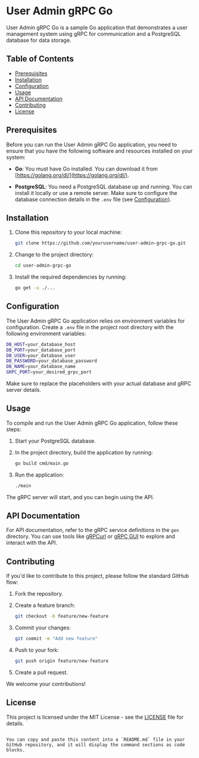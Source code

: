 # User Admin gRPC Go

User Admin gRPC Go is a sample Go application that demonstrates a user management system using gRPC for communication and a PostgreSQL database for data storage.

## Table of Contents

- [Prerequisites](#prerequisites)
- [Installation](#installation)
- [Configuration](#configuration)
- [Usage](#usage)
- [API Documentation](#api-documentation)
- [Contributing](#contributing)
- [License](#license)

## Prerequisites

Before you can run the User Admin gRPC Go application, you need to ensure that you have the following software and resources installed on your system:

- **Go**: You must have Go installed. You can download it from [https://golang.org/dl/](https://golang.org/dl/).

- **PostgreSQL**: You need a PostgreSQL database up and running. You can install it locally or use a remote server. Make sure to configure the database connection details in the `.env` file (see [Configuration](#configuration)).

## Installation

1. Clone this repository to your local machine:

   ```bash
   git clone https://github.com/yourusername/user-admin-grpc-go.git
   ```

2. Change to the project directory:

   ```bash
   cd user-admin-grpc-go
   ```

3. Install the required dependencies by running:

   ```bash
   go get -u ./...
   ```

## Configuration

The User Admin gRPC Go application relies on environment variables for configuration. Create a `.env` file in the project root directory with the following environment variables:

```bash
DB_HOST=your_database_host
DB_PORT=your_database_port
DB_USER=your_database_user
DB_PASSWORD=your_database_password
DB_NAME=your_database_name
GRPC_PORT=your_desired_grpc_port
```

Make sure to replace the placeholders with your actual database and gRPC server details.

## Usage

To compile and run the User Admin gRPC Go application, follow these steps:

1. Start your PostgreSQL database.

2. In the project directory, build the application by running:

   ```bash
   go build cmd/main.go
   ```

3. Run the application:

   ```bash
   ./main
   ```

The gRPC server will start, and you can begin using the API.

## API Documentation

For API documentation, refer to the gRPC service definitions in the `gen` directory. You can use tools like [gRPCurl](https://github.com/fullstorydev/grpcurl) or [gRPC GUI](https://github.com/fullstorydev/grpcui) to explore and interact with the API.

## Contributing

If you'd like to contribute to this project, please follow the standard GitHub flow:

1. Fork the repository.

2. Create a feature branch:

   ```bash
   git checkout -b feature/new-feature
   ```

3. Commit your changes:

   ```bash
   git commit -m "Add new feature"
   ```

4. Push to your fork:

   ```bash
   git push origin feature/new-feature
   ```

5. Create a pull request.

We welcome your contributions!

## License

This project is licensed under the MIT License - see the [LICENSE](LICENSE) file for details.
```

You can copy and paste this content into a `README.md` file in your GitHub repository, and it will display the command sections as code blocks.
